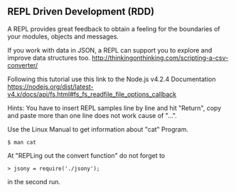 ## REPL Driven Development (RDD)
A REPL provides great feedback to obtain a feeling for the boundaries of your modules,
objects and messages. 

If you work with data in JSON,
a REPL can support you to explore and improve data structures too.
http://thinkingonthinking.com/scripting-a-csv-converter/

Following this tutorial use this link to the Node.js v4.2.4 Documentation
https://nodejs.org/dist/latest-v4.x/docs/api/fs.html#fs_fs_readfile_file_options_callback

Hints: You have to insert REPL samples line by line and hit "Return",
copy and paste more than one line does not work cause of "...".

Use the Linux Manual to get information about "cat" Program.

```shell
$ man cat
```

At "REPLing out the convert function" do not forget to

```shell
> jsony = require('./jsony');
```
in the second run.
